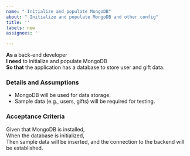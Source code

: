 ```yaml
---
name: " Initialize and populate MongoDB"
about: " Initialize and populate MongoDB and other config"
title: ''
labels: new
assignees: ''

---
```


**As a** back-end developer  
**I need** to initialize and populate MongoDB  
**So that** the application has a database to store user and gift data.

### Details and Assumptions
* MongoDB will be used for data storage.
* Sample data (e.g., users, gifts) will be required for testing.

### Acceptance Criteria
Given that MongoDB is installed,  
When the database is initialized,  
Then sample data will be inserted, and the connection to the backend will be established.
